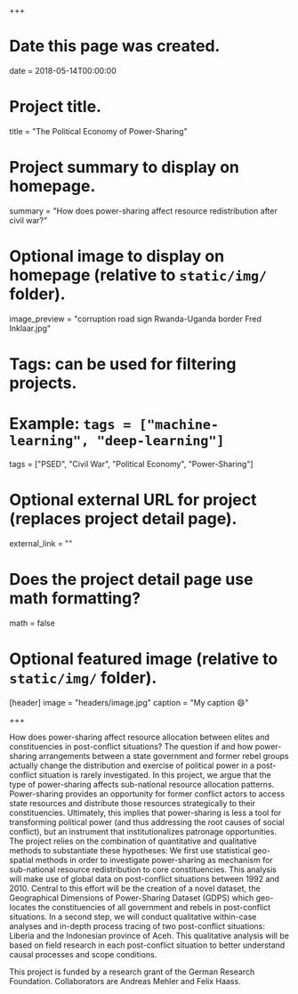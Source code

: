+++
# Date this page was created.
date = 2018-05-14T00:00:00

# Project title.
title = "The Political Economy of Power-Sharing"

# Project summary to display on homepage.
summary = "How does power-sharing affect resource redistribution after civil war?"

# Optional image to display on homepage (relative to `static/img/` folder).
image_preview = "corruption road sign Rwanda-Uganda border Fred Inklaar.jpg"

# Tags: can be used for filtering projects.
# Example: `tags = ["machine-learning", "deep-learning"]`
tags = ["PSED", "Civil War", "Political Economy", "Power-Sharing"]

# Optional external URL for project (replaces project detail page).
external_link = ""

# Does the project detail page use math formatting?
math = false

# Optional featured image (relative to `static/img/` folder).
[header]
image = "headers/image.jpg"
caption = "My caption :smile:"

+++

How does power-sharing affect resource allocation between elites and constituencies in post-conflict situations? The question if and how power-sharing arrangements between a state government and former rebel groups actually change the distribution and exercise of political power in a post-conflict situation is rarely investigated. In this project, we argue that the type of power-sharing affects sub-national resource allocation patterns. Power-sharing provides an opportunity for former conflict actors to access state resources and distribute those resources strategically to their constituencies. Ultimately, this implies that power-sharing is less a tool for transforming political power (and thus addressing the root causes of social conflict), but an instrument that institutionalizes patronage opportunities. The project relies on the combination of quantitative and qualitative methods to substantiate these hypotheses: We first use statistical geo-spatial methods in order to investigate power-sharing as mechanism for sub-national resource redistribution to core constituencies. This analysis will make use of global data on post-conflict situations between 1992 and 2010. Central to this effort will be the creation of a novel dataset, the Geographical Dimensions of Power-Sharing Dataset (GDPS) which geo-locates the constituencies of all government and rebels in post-conflict situations. In a second step, we will conduct qualitative within-case analyses and in-depth process tracing of two post-conflict situations: Liberia and the Indonesian province of Aceh. This qualitative analysis will be based on field research in each post-conflict situation to better understand causal processes and scope conditions.

This project is funded by a research grant of the German Research Foundation. Collaborators are Andreas Mehler and Felix Haass.
